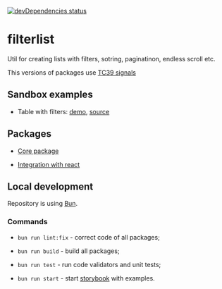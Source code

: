 [![devDependencies status](https://david-dm.org/vtaits/filterlist/dev-status.svg)](https://david-dm.org/vtaits/filterlist?type=dev)

# filterlist

Util for creating lists with filters, sotring, paginatinon, endless scroll etc.

This versions of packages use [TC39 signals](https://github.com/tc39/proposal-signals)

## Sandbox examples

- Table with filters: [demo](https://kto5e.csb.app/), [source](https://codesandbox.io/s/example-kto5e)

## Packages

- [Core package](https://github.com/vtaits/filterlist/tree/feature/signals/packages/filterlist)

- [Integration with react](https://github.com/vtaits/filterlist/tree/feature/signals/packages/react-filterlist)

## Local development

Repository is using [Bun](https://bun.sh/).

### Commands

- `bun run lint:fix` - correct code of all packages;

- `bun run build` - build all packages;

- `bun run test` - run code validators and unit tests;

- `bun run start` - start [storybook](https://storybook.js.org/) with examples.
